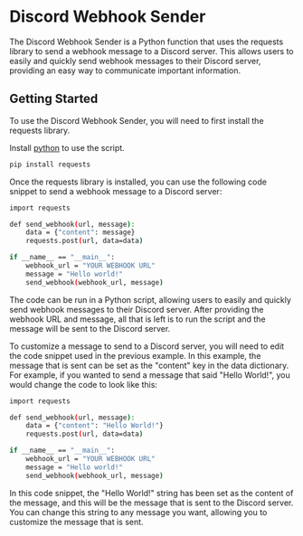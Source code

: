 # Discord Webhook Sender

The Discord Webhook Sender is a Python function that uses the requests library to send a webhook message to a Discord server. This allows users to easily and quickly send webhook messages to their Discord server, providing an easy way to communicate important information.

## Getting Started
To use the Discord Webhook Sender, you will need to first install the requests library.

Install [python](https://www.python.org/downloads/) to use the script.

```bash
pip install requests
```
Once the requests library is installed, you can use the following code snippet to send a webhook message to a Discord server:
```bash
import requests

def send_webhook(url, message):
    data = {"content": message}
    requests.post(url, data=data)

if __name__ == "__main__":
    webhook_url = "YOUR WEBHOOK URL"
    message = "Hello world!"
    send_webhook(webhook_url, message)
```
The code can be run in a Python script, allowing users to easily and quickly send webhook messages to their Discord server. After providing the webhook URL and message, all that is left is to run the script and the message will be sent to the Discord server.

To customize a message to send to a Discord server, you will need to edit the code snippet used in the previous example. In this example, the message that is sent can be set as the "content" key in the data dictionary. For example, if you wanted to send a message that said "Hello World!", you would change the code to look like this:
```bash
import requests

def send_webhook(url, message):
    data = {"content": "Hello World!"}
    requests.post(url, data=data)

if __name__ == "__main__":
    webhook_url = "YOUR WEBHOOK URL"
    message = "Hello world!"
    send_webhook(webhook_url, message)
```
In this code snippet, the "Hello World!" string has been set as the content of the message, and this will be the message that is sent to the Discord server. You can change this string to any message you want, allowing you to customize the message that is sent.
